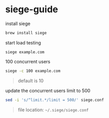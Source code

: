 # siege-guide

install siege
```bash
brew install siege
```

start load testing
```
siege example.com
```

100 concurrent users
```bash
siege -c 100 example.com
```
> default is 10

update the concurrent users limit to 500
```bash
sed -i 's/^limit.*/limit = 500/' siege.conf
```
> file location: `~/.siege/siege.conf`
